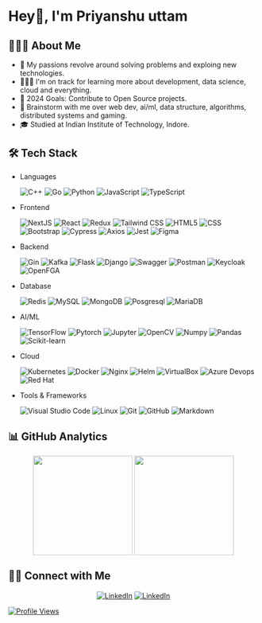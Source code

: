 # Hey👋, I'm Priyanshu uttam

## 👨🏻‍💻 About Me

- 🤔 My passions revolve around solving problems and exploing new technologies.
- 👨🏽‍💻 I'm on track for learning more about development, data science, cloud and everything.
- 🥅 2024 Goals: Contribute to Open Source projects.
- 💬 Brainstorm with me over web dev, ai/ml, data structure, algorithms, distributed systems and gaming.
- 🎓 Studied at Indian Institute of Technology, Indore.

## 🛠 Tech Stack

- Languages

  ![C++](https://img.shields.io/badge/C%2B%2B-00599C?style=for-the-badge&logo=c%2B%2B&logoColor=white)
  ![Go](https://img.shields.io/badge/Go-00ADD8?style=for-the-badge&logo=go&logoColor=white)
  ![Python](https://img.shields.io/badge/Python-FFD43B?style=for-the-badge&logo=python&logoColor=blue)
  ![JavaScript](https://img.shields.io/badge/JavaScript-323330?style=for-the-badge&logo=javascript&logoColor=F7DF1E)
  ![TypeScript](https://img.shields.io/badge/TypeScript-007ACC?style=for-the-badge&logo=typescript&logoColor=white)

- Frontend

  ![NextJS](https://img.shields.io/badge/next%20js-000000?style=for-the-badge&logo=nextdotjs&logoColor=white)
  ![React](https://img.shields.io/badge/React-20232A?style=for-the-badge&logo=react&logoColor=61DAFB)
  ![Redux](https://img.shields.io/badge/Redux-593D88?style=for-the-badge&logo=redux&logoColor=white)
  ![Tailwind CSS](https://img.shields.io/badge/Tailwind_CSS-38B2AC?style=for-the-badge&logo=tailwind-css&logoColor=white)
  ![HTML5](https://img.shields.io/badge/HTML5-E34F26?style=for-the-badge&logo=html5&logoColor=white)
  ![CSS](https://img.shields.io/badge/CSS3-1572B6?style=for-the-badge&logo=css3&logoColor=white)
  ![Bootstrap](https://img.shields.io/badge/-Bootstrap-000000?style=for-the-badge&logo=bootstrap)
  ![Cypress](https://img.shields.io/badge/Cypress-17202C?style=for-the-badge&logo=cypress&logoColor=white)
  ![Axios](https://img.shields.io/badge/axios-671ddf?&style=for-the-badge&logo=axios&logoColor=white)
  ![Jest](https://img.shields.io/badge/Jest-C21325?style=for-the-badge&logo=jest&logoColor=white)
  ![Figma](https://img.shields.io/badge/Figma-F24E1E?style=for-the-badge&logo=figma&logoColor=white)

- Backend

  ![Gin](https://img.shields.io/badge/Gin-008ECF?style=for-the-badge&logo=gin&logoColor=white)
  ![Kafka](https://img.shields.io/badge/Apache_Kafka-231F20?style=for-the-badge&logo=apache-kafka&logoColor=white)
  ![Flask](https://img.shields.io/badge/Flask-000000?style=for-the-badge&logo=flask&logoColor=white)
  ![Django](https://img.shields.io/badge/Django-092E20?style=for-the-badge&logo=django&logoColor=green)
  ![Swagger](https://img.shields.io/badge/Swagger-85EA2D?style=for-the-badge&logo=Swagger&logoColor=white)
  ![Postman](https://img.shields.io/badge/Postman-FF6C37?style=for-the-badge&logo=postman&logoColor=white)
  ![Keycloak](https://img.shields.io/badge/Keycloak-4D4D4D?style=for-the-badge&logo=keycloak&logoColor=white)
  ![OpenFGA](https://img.shields.io/badge/OpenFGA-7FFF00?style=for-the-badge)

- Database

  ![Redis](https://img.shields.io/badge/redis-%23DD0031.svg?&style=for-the-badge&logo=redis&logoColor=white)
  ![MySQL](https://img.shields.io/badge/MySQL-005C84?style=for-the-badge&logo=mysql&logoColor=white)
  ![MongoDB](https://img.shields.io/badge/MongoDB-4EA94B?style=for-the-badge&logo=mongodb&logoColor=white)
  ![Posgresql](https://img.shields.io/badge/PostgreSQL-316192?style=for-the-badge&logo=postgresql&logoColor=white)
  ![MariaDB](https://img.shields.io/badge/MariaDB-003545?style=for-the-badge&logo=mariadb&logoColor=white)

- AI/ML

  ![TensorFlow](https://img.shields.io/badge/TensorFlow-FF6F00?style=for-the-badge&logo=tensorflow&logoColor=white)
  ![Pytorch](https://img.shields.io/badge/PyTorch-EE4C2C?style=for-the-badge&logo=pytorch&logoColor=white)
  ![Jupyter](https://img.shields.io/badge/Jupyter-F37626.svg?&style=for-the-badge&logo=Jupyter&logoColor=white)
  ![OpenCV](https://img.shields.io/badge/OpenCV-27338e?style=for-the-badge&logo=OpenCV&logoColor=white)
  ![Numpy](https://img.shields.io/badge/Numpy-777BB4?style=for-the-badge&logo=numpy&logoColor=white)
  ![Pandas](https://img.shields.io/badge/Pandas-2C2D72?style=for-the-badge&logo=pandas&logoColor=white)
  ![Scikit-learn](https://img.shields.io/badge/scikit_learn-F7931E?style=for-the-badge&logo=scikit-learn&logoColor=white)

- Cloud

  ![Kubernetes](https://img.shields.io/badge/Kubernetes-3069DE?style=for-the-badge&logo=kubernetes&logoColor=white)
  ![Docker](https://img.shields.io/badge/Docker-2CA5E0?style=for-the-badge&logo=docker&logoColor=white)
  ![Nginx](https://img.shields.io/badge/Nginx-009639?style=for-the-badge&logo=nginx&logoColor=white)
  ![Helm](https://img.shields.io/badge/Helm-0F1689?style=for-the-badge&logo=Helm&labelColor=0F1689)
  ![VirtualBox](https://img.shields.io/badge/VirtualBox-21416b?style=for-the-badge&logo=VirtualBox&logoColor=white)
  ![Azure Devops](https://img.shields.io/badge/Azure_DevOps-0078D7?style=for-the-badge&logo=azure-devops&logoColor=white)
  ![Red Hat](https://img.shields.io/badge/Red%20Hat-EE0000?style=for-the-badge&logo=redhat&logoColor=white)

- Tools & Frameworks

  ![Visual Studio Code](https://img.shields.io/badge/Visual_Studio_Code-0078D4?style=for-the-badge&logo=visual%20studio%20code&logoColor=white)
  ![Linux](https://img.shields.io/badge/Linux-FCC624?style=for-the-badge&logo=linux&logoColor=black)
  ![Git](https://img.shields.io/badge/GIT-E44C30?style=for-the-badge&logo=git&logoColor=white)
  ![GitHub](https://img.shields.io/badge/-GitHub-000000?style=for-the-badge&logo=github)
  ![Markdown](https://img.shields.io/badge/Markdown-000000?style=for-the-badge&logo=markdown&logoColor=white)

## 📊 GitHub Analytics

<div align="center">
  <img height=200 align="center" src="https://github-readme-stats.vercel.app/api?username=Puttam1907&show_icons=true&hide_border=true&rank_icon=github&theme=transparent" />
  <img height=200 align="center" src="https://github-readme-stats.vercel.app/api/top-langs?username=Puttam1907&layout=compact&hide_border=true&theme=transparent&size_weight=0.5&count_weight=0.5&langs_count=10&card_width=320" />
</div>

## 🤝🏻 Connect with Me

<div align="center">
  <a href="https://www.linkedin.com/in/priyanshu-uttam-24a44b193/"><img alt="LinkedIn" align="center" src="https://img.shields.io/badge/LinkedIn-0077B5?style=for-the-badge&logo=linkedin&logoColor=white" /></a>
  <a href="mailto:priyanshuuttam44@gmail.com"><img alt="LinkedIn" align="center" src="https://img.shields.io/badge/Gmail-EA4335?style=for-the-badge&logo=gmail&logoColor=white" /></a>
</div>

[![Profile Views](https://visitcount.itsvg.in/api?id=Puttam1907&label=Profile%20Views&color=1&icon=5&pretty=true)](https://visitcount.itsvg.in)
